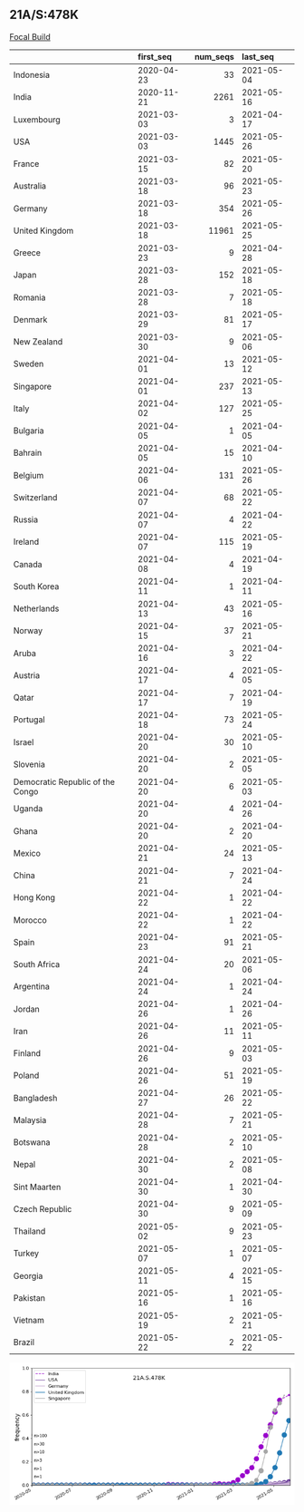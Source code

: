 

## 21A/S:478K
[Focal Build](https://nextstrain.org/groups/neherlab/ncov/21A.S.478K)

|                                  | first_seq   |   num_seqs | last_seq   |
|:---------------------------------|:------------|-----------:|:-----------|
| Indonesia                        | 2020-04-23  |         33 | 2021-05-04 |
| India                            | 2020-11-21  |       2261 | 2021-05-16 |
| Luxembourg                       | 2021-03-03  |          3 | 2021-04-17 |
| USA                              | 2021-03-03  |       1445 | 2021-05-26 |
| France                           | 2021-03-15  |         82 | 2021-05-20 |
| Australia                        | 2021-03-18  |         96 | 2021-05-23 |
| Germany                          | 2021-03-18  |        354 | 2021-05-26 |
| United Kingdom                   | 2021-03-18  |      11961 | 2021-05-25 |
| Greece                           | 2021-03-23  |          9 | 2021-04-28 |
| Japan                            | 2021-03-28  |        152 | 2021-05-18 |
| Romania                          | 2021-03-28  |          7 | 2021-05-18 |
| Denmark                          | 2021-03-29  |         81 | 2021-05-17 |
| New Zealand                      | 2021-03-30  |          9 | 2021-05-06 |
| Sweden                           | 2021-04-01  |         13 | 2021-05-12 |
| Singapore                        | 2021-04-01  |        237 | 2021-05-13 |
| Italy                            | 2021-04-02  |        127 | 2021-05-25 |
| Bulgaria                         | 2021-04-05  |          1 | 2021-04-05 |
| Bahrain                          | 2021-04-05  |         15 | 2021-04-10 |
| Belgium                          | 2021-04-06  |        131 | 2021-05-26 |
| Switzerland                      | 2021-04-07  |         68 | 2021-05-22 |
| Russia                           | 2021-04-07  |          4 | 2021-04-22 |
| Ireland                          | 2021-04-07  |        115 | 2021-05-19 |
| Canada                           | 2021-04-08  |          4 | 2021-04-19 |
| South Korea                      | 2021-04-11  |          1 | 2021-04-11 |
| Netherlands                      | 2021-04-13  |         43 | 2021-05-16 |
| Norway                           | 2021-04-15  |         37 | 2021-05-21 |
| Aruba                            | 2021-04-16  |          3 | 2021-04-22 |
| Austria                          | 2021-04-17  |          4 | 2021-05-05 |
| Qatar                            | 2021-04-17  |          7 | 2021-04-19 |
| Portugal                         | 2021-04-18  |         73 | 2021-05-24 |
| Israel                           | 2021-04-20  |         30 | 2021-05-10 |
| Slovenia                         | 2021-04-20  |          2 | 2021-05-05 |
| Democratic Republic of the Congo | 2021-04-20  |          6 | 2021-05-03 |
| Uganda                           | 2021-04-20  |          4 | 2021-04-26 |
| Ghana                            | 2021-04-20  |          2 | 2021-04-20 |
| Mexico                           | 2021-04-21  |         24 | 2021-05-13 |
| China                            | 2021-04-21  |          7 | 2021-04-24 |
| Hong Kong                        | 2021-04-22  |          1 | 2021-04-22 |
| Morocco                          | 2021-04-22  |          1 | 2021-04-22 |
| Spain                            | 2021-04-23  |         91 | 2021-05-21 |
| South Africa                     | 2021-04-24  |         20 | 2021-05-06 |
| Argentina                        | 2021-04-24  |          1 | 2021-04-24 |
| Jordan                           | 2021-04-26  |          1 | 2021-04-26 |
| Iran                             | 2021-04-26  |         11 | 2021-05-11 |
| Finland                          | 2021-04-26  |          9 | 2021-05-03 |
| Poland                           | 2021-04-26  |         51 | 2021-05-19 |
| Bangladesh                       | 2021-04-27  |         26 | 2021-05-22 |
| Malaysia                         | 2021-04-28  |          7 | 2021-05-21 |
| Botswana                         | 2021-04-28  |          2 | 2021-05-10 |
| Nepal                            | 2021-04-30  |          2 | 2021-05-08 |
| Sint Maarten                     | 2021-04-30  |          1 | 2021-04-30 |
| Czech Republic                   | 2021-04-30  |          9 | 2021-05-09 |
| Thailand                         | 2021-05-02  |          9 | 2021-05-23 |
| Turkey                           | 2021-05-07  |          1 | 2021-05-07 |
| Georgia                          | 2021-05-11  |          4 | 2021-05-15 |
| Pakistan                         | 2021-05-16  |          1 | 2021-05-16 |
| Vietnam                          | 2021-05-19  |          2 | 2021-05-21 |
| Brazil                           | 2021-05-22  |          2 | 2021-05-22 |

![Overall trends 21A.S.478K](/overall_trends_figures/overall_trends_21A.S.478K.png)
